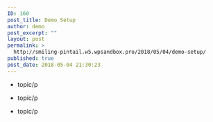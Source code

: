 ```yaml
---
ID: 160
post_title: Demo Setup
author: demo
post_excerpt: ""
layout: post
permalink: >
  http://smiling-pintail.w5.wpsandbox.pro/2018/05/04/demo-setup/
published: true
post_date: 2018-05-04 21:30:23
---
```

- topic/p

- topic/p

- topic/p